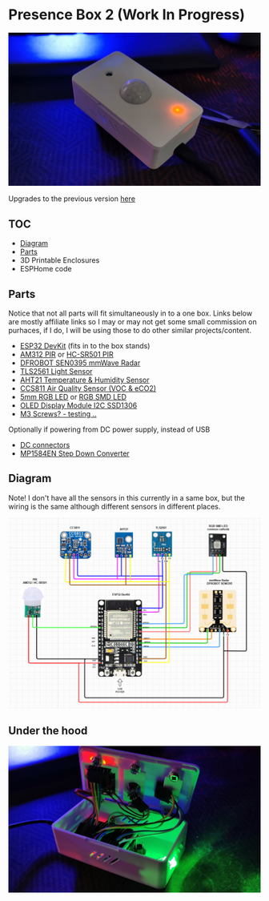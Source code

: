 # Presence Box 2 (Work In Progress)

![](presence-box.png)

Upgrades to the previous version [here](/esphome/presence)

## TOC
* [Diagram](#diagram)
* [Parts](#parts)
* 3D Printable Enclosures
* ESPHome code

## Parts

Notice that not all parts will fit simultaneously in to a one box. Links below are mostly affiliate links so I may or may not get some small commission on purhaces, if I do, I will be using those to do other similar projects/content.

* [ESP32 DevKit](https://amzn.to/3Ry7VmC) (fits in to the box stands)
* [AM312 PIR](https://amzn.to/3KYUb22) or [HC-SR501 PIR](https://amzn.to/3d7cIwp)
* [DFROBOT SEN0395 mmWave Radar](https://www.mouser.fi/ProductDetail/426-SEN0395)
* [TLS2561 Light Sensor](https://amzn.to/3RTi0uu)
* [AHT21 Temperature & Humidity Sensor](https://amzn.to/3B1unxy)
* [CCS811 Air Quality Sensor (VOC & eCO2)](https://amzn.to/3DcLwXZ)
* [5mm RGB LED](https://amzn.to/3QwpZMH) or [RGB SMD LED](https://amzn.to/3QxTkXb)
* [OLED Display Module I2C SSD1306](https://amzn.to/3QwocqQ)
* [M3 Screws? - testing ..](https://amzn.to/3x9pdyv)

Optionally if powering from DC power supply, instead of USB

* [DC connectors](https://amzn.to/3Bt9GvW)
* [MP1584EN Step Down Converter](https://amzn.to/3B1uZ6k)

## Diagram

Note! I don't have all the sensors in this currently in a same box, but the wiring is the same although different sensors in different places.

![](presence-box-diagram.png)



## Under the hood


![](under-the-hood.jpg)
